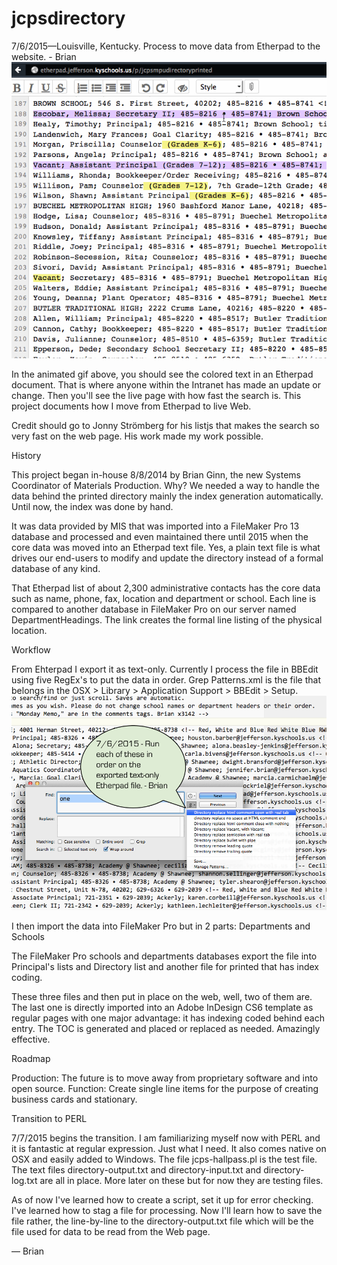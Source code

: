 # jcpsdirectory
7/6/2015—Louisville, Kentucky. Process to move data from Etherpad to the website. - Brian
![Etherpad to Web](etherpad-to-web.gif)

In the animated gif above, you should see the colored text in an Etherpad document. That is where anyone within the Intranet has made an update or change. Then you'll see the live page with how fast the search is. This project documents how I move from Etherpad to live Web. 

Credit should go to Jonny Strömberg for his listjs that makes the search so very fast on the web page. His work made my work possible.

History

This project began in-house 8/8/2014 by Brian Ginn, the new Systems Coordinator of Materials Production. Why? We needed a way to handle the data behind the printed directory mainly the index generation automatically. Until now, the index was done by hand. 

It was data provided by MIS that was imported into a FileMaker Pro 13 database and processed and even maintained there until 2015 when the core data was moved into an Etherpad text file. Yes, a plain text file is what drives our end-users to modify and update the directory instead of a formal database of any kind. 

That Etherpad list of about 2,300 administrative contacts has the core data such as name, phone, fax, location and department or school. Each line is compared to another database in FileMaker Pro on our server named DepartmentHeadings. The link creates the formal line listing of the physical location. 

Workflow

From Ehterpad I export it as text-only. 
Currently I process the file in BBEdit using five RegEx's to put the data in order. Grep Patterns.xml is the file that belongs in the OSX > Library > Application Support > BBEdit > Setup. 
![BBEdit screenshot of GREP patterns to do in order.](GrepPatterns.png)

I then import the data into FileMaker Pro but in 2 parts:
Departments and Schools

The FileMaker Pro schools and departments databases export the file into Principal's lists and Directory list and another file for printed that has index coding. 

These three files and then put in place on the web, well, two of them are. The last one is directly imported into an Adobe InDesign CS6 template as regular pages with one major advantage: it has indexing coded behind each entry. The TOC is generated and placed or replaced as needed. Amazingly effective. 

Roadmap

Production: The future is to move away from proprietary software and into open source. 
Function: Create single line items for the purpose of creating business cards and stationary. 

Transition to PERL

7/7/2015 begins the transition. I am familiarizing myself now with PERL and it is fantastic at regular expression. Just what I need. It also comes native on OSX and easily added to Windows. The file jcps-hallpass.pl is the test file. The text files directory-output.txt and directory-input.txt and directory-log.txt are all in place. More later on these but for now they are testing files. 

As of now I've learned how to create a script, set it up for error checking. I've learned how to stag a file for processing. Now I'll learn how to save the file rather, the line-by-line to the directory-output.txt file which will be the file used for data to be read from the Web page.

— Brian
